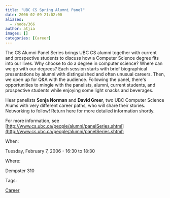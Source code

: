 ```yaml
---
title: "UBC CS Spring Alumni Panel"
date: 2006-02-09 21:02:00
aliases:
  - /node/366
author: atjia
images: []
categories: [Career]
---
```


The CS Alumni Panel Series brings UBC CS alumni together with current and prospective students to discuss how a Computer Science degree fits into our lives. Why choose to do a degree in computer science? Where can we go with our degrees? Each session starts with brief biographical presentations by alumni with distinguished and often unusual careers. Then, we open up for Q&A with the audience. Following the panel, there's opportunities to mingle with the panelists, alumni, current students, and prospective students while enjoying some light snacks and beverages.

Hear panelists **Sonja Norman** and **David Greer**, two UBC Computer Science Alums with very different career paths, who will share their stories. Networking to follow! Return here for more detailed information shortly.

For more information, see [http://www.cs.ubc.ca/people/alumni/panelSeries.shtml](http://www.cs.ubc.ca/people/alumni/panelSeries.shtml)

When:

Tuesday, February 7, 2006 - 16:30 to 18:30

Where:

Dempster 310

Tags:

[Career](/career)
